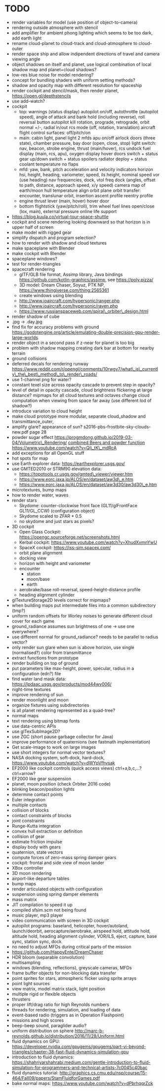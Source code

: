 # TODO
* render variables for model (use position of object-to-camera)
* rendering outside atmosphere with stencil
* add amplifier for ambient phong lighting which seems to be too dark, add earth light
* rename cloud-planet to cloud-track and cloud-atmosphere to cloud-outer
* render space ship and allow indipendent directions of travel and camera viewing angle
* object shadows on itself and planet, use logical combination of local shadow map and planet+cloud shadows?
* low-res blue noise for model rendering?
* concept for bundling shaders with uniform setting methods?
* shadow and opacity map with different resolution for spaceship
* render cockpit and stencil/mask, then render planet, https://open.gl/depthstencils
* use add-watch?
* cockpit
  * top:
    warnings (status display)
    autopilot on/off, autothrottle (autopilot speed), angle of attack and bank hold (including reverse), roll reversal button
    autopilot kill rotation, prograde, retrograde, orbit normal +/-, radial in/out
    rcs mode (off, rotation, translation)
    aircraft flight control surfaces: off/pitch/on
  * main:
    cabin light, panel light
    2 mfds
    apu on/off
    airlock doors (three state), chamber pressure, bay door (open, close, stop)
    light switch: nav, beacon, strobe
    engine, thrust (main/hover), rcs
    undock
    fuel display (main, rcs, apu), oxygen display
    hover doors switch + status
    gear up/down switch + status
    spoilers
    radiator deploy + status
    coolant temperature
    no flaps
  * mfd:
    yaw, bank, pitch acceleration and velocity indicators
    horizon hsi, height, heading, variometer, speed, ils height, nominal speed
    vor (use heading)
    nav frequencies, dock, vtol freq
    dock (angles, offset to path, distance, approach speed, x/y speed)
    camera
    map of earth/moon
    hull temperature
    align orbit plane
    orbit
    transfer: encounter, translunar orbit, insertion
    ascent profile
    reentry profile
  * engine thrust lever (main, hover)
    hover door
  * bottom
    flightstick (yaw/pitch/roll), trim wheel
    fuel lines open/close (lox, main), external pressure online
    life support
* https://blog.kuula.co/virtual-tour-space-shuttle
* cockpit and scene rendering looking downward so that horizon is in upper half of screen
* make model with rigged gear
* simplify dispatch and program selection?
* how to render with shadow and cloud textures
* make spaceplane with Blender
* make cockpit with Blender
* spaceplane windows?
* test for render-triangles
* spacecraft rendering
  * glTF/GLB file format, Assimp library, Java bindings https://github.com/kotlin-graphics/assimp, see https://poly.pizza/
  * 3D model: Dream Chaser, Soyuz, PTK NP, https://www.thingiverse.com/thing:2565361
  * create windows using blending
  * http://www.ioaircraft.com/hypersonic/ranger.php
  * http://www.ioaircraft.com/hypersonic/raven.php
  * https://www.russianspaceweb.com/spiral\_orbiter\_design.html
* render shadow of cube
* .jpg -> .day.jpg
* find fix for accuracy problems with ground
  https://godotengine.org/article/emulating-double-precision-gpu-render-large-worlds
* render object in a second pass if z-near for planet is too big
* problem with shadow mapping creating dark bar at bottom for nearby terrain
* ground collisions
* deferred decals for rendering runway
  https://www.reddit.com/r/opengl/comments/10rwgy7/what\_is\_currently\_the\_best\_method\_to\_render\_roads/
* use 1-channel png for water?
* constant texel size across opacity cascade to prevent step in opacity?
* level of detail in opacity cascade, cloud brightness flickering at large distance?
  mipmaps for all cloud textures and octaves
  change cloud computation when viewing from space far away (use different lod of shadow?)
* introduce variation to cloud height
* make cloud prototype more modular, separate cloud\_shadow and transmittance\_outer,
* amplify glare? appearance of sun? s2016-pbs-frostbite-sky-clouds-new.pdf page 28
* powder sugar effect https://progmdong.github.io/2019-03-04/Volumetric\_Rendering/
  [combined Beers and powder function](https://www.youtube.com/watch?v=8OrvIQUFptA)
  https://www.youtube.com/watch?v=Qj\_tK\_mdRcA
* add exceptions for all OpenGL stuff
* hot spots for map
* use Earth explorer data: https://earthexplorer.usgs.gov/
* use GMTED2010 or STRM90 elevation data:
  * https://topotools.cr.usgs.gov/gmted\_viewer/viewer.htm
  * https://www.eorc.jaxa.jp/ALOS/en/dataset/aw3d\_e.htm
  * https://www.eorc.jaxa.jp/ALOS/en/dataset/aw3d30/aw3d30\_e.htm
* microtextures, bump maps
* how to render water, waves
* render stars
  * Skydome: counter-clockwise front face (GL11/glFrontFace GL11/GL\_CCW) (configuration object)
  * Skydome scaled to ZFAR * 0.5
  * no skydome and just stars as pixels?
* 3D cockpit
  * Open Glass Cockpit: https://opengc.sourceforge.net/screenshots.html
  * Kerbal cockpit: https://www.youtube.com/watch?v=XhudXvmnYwU
  * SpaceX cockpit: https://iss-sim.spacex.com/
  * orbit plane alignment
  * docking view
  * horizon with height and variometer
  * encounter
    * station
    * moon/base
    * earth
  * aerobrake/base roll-reversal, speed-height-distance profile
  * heading alignment cylinder
* glTextureStorage2D levels correct for mipmaps?
* when building maps put intermediate files into a common subdirectory (tmp?)
* uniform random offsets for Worley noises to generate different cloud cover for each game
* ground\_radiance assumes sun brightness of one -> use one everywhere?
* use different normal for ground\_radiance? needs to be parallel to radius vector?
* only render sun glare when sun is above horizon, use single (normalised?) color from transmittance
* extract functions from prototype
* render building on top of ground
* put parameters like max-height, power, specular, radius in a configuration (edn?) file
* find water land mask data: https://lpdaac.usgs.gov/products/mod44wv006/
* night-time textures
* improve rendering of sun
* render moonlight and moon
* organize fixtures using subdirectories
* is all planet rendering represented as a quad-tree?
* normal maps
* text rendering using bitmap fonts
* use data-centric APIs
* use glTexSubImage2D?
* use ZGC (short pause garbage collector for Java)
* improve performance of quaternions (see fastmath implementation)
* Get scale-image to work on large images
* use short integers for normal vector textures?
* NASA docking system, soft-dock, hard-dock, https://www.youtube.com/watch?v=dWYpVfhvsak
* EF2000 like cockpit controls (quick access views) ctrl+a,b,c,...? ctrl+arrow?
* EF2000 like gear suspension
* planet, moon position (check Orbiter 2016 code)
* blinking beacon/position lights
* determine contact points
* Euler integration
* multiple contacts
* collision of blocks
* contact constraints of blocks
* joint constraints
* Runge-Kutta integration
* convex hull extraction or definition
* collision of gear
* estimate friction impulse
* display body with gears
* quaternion, state vectors
* compute forces of zero-mass spring damper gears
* cockpit: frontal and side view of moon lander
* XBox controller
* 3D moon rendering
* airport-like departure tables
* bump maps
* render articulated objects with configuration
* suspension using spring damper elements
* mass matrix
* JIT compilation to speed it up
* compiled sfsim.scm not being found
* music player, mp3 player
* video communication with screen in 3D cockpit
* autopilot programs: baseland, helicopter, hover/autoland, launch/deorbit, aerocapture/aerobrake, airspeed hold, attitude hold, altitude hold, heading alignment cylinder, VOR/ILS, eject, capture, base sync, station sync, dock
* no need to adjust MFDs during critical parts of the mission
* https://github.com/HappyEnte/DreamChaser
* HDR bloom (separable convolution)
* multisampling
* windows (blending, reflections), greyscale cameras, MFDs
* frame buffer objects for non-blocking data transfer
* point sprites for stars, atmospheric flicker using sprite arrays
* point light sources
* view matrix, model matrix stack, light position
* multiple rigid or flexible objects
* thrusters
* proper lift/drag ratio for high Reynolds numbers
* threads for rendering, simulation, and loading of data
* event-based radio (triggers as in Operation Flashpoint)
* missions and high scores
* beep-beep sound, paraglider audio?
* uniform distribution on sphere http://marc-b-reynolds.github.io/distribution/2016/11/28/Uniform.html
* fluid dynamics on GPU: https://developer.nvidia.com/gpugems/gpugems/part-vi-beyond-triangles/chapter-38-fast-fluid-dynamics-simulation-gpu
* introduction to fluid dynamics: https://shahriyarshahrabi.medium.com/gentle-introduction-to-fluid-simulation-for-programmers-and-technical-artists-7c0045c40bac
* fluid dynamics tutorial: http://graphics.cs.cmu.edu/nsp/course/15-464/Fall09/papers/StamFluidforGames.pdf
* bake normal maps: https://www.youtube.com/watch?v=dPbrhqqrZck
